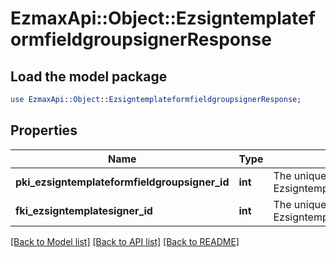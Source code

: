 # EzmaxApi::Object::EzsigntemplateformfieldgroupsignerResponse

## Load the model package
```perl
use EzmaxApi::Object::EzsigntemplateformfieldgroupsignerResponse;
```

## Properties
Name | Type | Description | Notes
------------ | ------------- | ------------- | -------------
**pki_ezsigntemplateformfieldgroupsigner_id** | **int** | The unique ID of the Ezsigntemplateformfieldgroupsigner | 
**fki_ezsigntemplatesigner_id** | **int** | The unique ID of the Ezsigntemplatesigner | 

[[Back to Model list]](../README.md#documentation-for-models) [[Back to API list]](../README.md#documentation-for-api-endpoints) [[Back to README]](../README.md)


